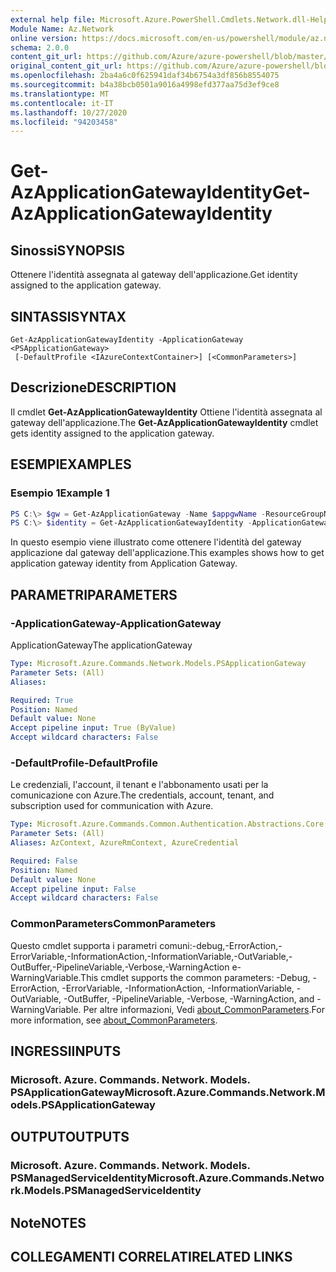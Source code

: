 ```yaml
---
external help file: Microsoft.Azure.PowerShell.Cmdlets.Network.dll-Help.xml
Module Name: Az.Network
online version: https://docs.microsoft.com/en-us/powershell/module/az.network/get-azapplicationgatewayidentity
schema: 2.0.0
content_git_url: https://github.com/Azure/azure-powershell/blob/master/src/Network/Network/help/Get-AzApplicationGatewayIdentity.md
original_content_git_url: https://github.com/Azure/azure-powershell/blob/master/src/Network/Network/help/Get-AzApplicationGatewayIdentity.md
ms.openlocfilehash: 2ba4a6c0f625941daf34b6754a3df856b8554075
ms.sourcegitcommit: b4a38bcb0501a9016a4998efd377aa75d3ef9ce8
ms.translationtype: MT
ms.contentlocale: it-IT
ms.lasthandoff: 10/27/2020
ms.locfileid: "94203458"
---
```

# <span data-ttu-id="5b18e-101">Get-AzApplicationGatewayIdentity</span><span class="sxs-lookup"><span data-stu-id="5b18e-101">Get-AzApplicationGatewayIdentity</span></span>

## <span data-ttu-id="5b18e-102">Sinossi</span><span class="sxs-lookup"><span data-stu-id="5b18e-102">SYNOPSIS</span></span>
<span data-ttu-id="5b18e-103">Ottenere l'identità assegnata al gateway dell'applicazione.</span><span class="sxs-lookup"><span data-stu-id="5b18e-103">Get identity assigned to the application gateway.</span></span>

## <span data-ttu-id="5b18e-104">SINTASSI</span><span class="sxs-lookup"><span data-stu-id="5b18e-104">SYNTAX</span></span>

```
Get-AzApplicationGatewayIdentity -ApplicationGateway <PSApplicationGateway>
 [-DefaultProfile <IAzureContextContainer>] [<CommonParameters>]
```

## <span data-ttu-id="5b18e-105">Descrizione</span><span class="sxs-lookup"><span data-stu-id="5b18e-105">DESCRIPTION</span></span>
<span data-ttu-id="5b18e-106">Il cmdlet **Get-AzApplicationGatewayIdentity** Ottiene l'identità assegnata al gateway dell'applicazione.</span><span class="sxs-lookup"><span data-stu-id="5b18e-106">The **Get-AzApplicationGatewayIdentity** cmdlet gets identity assigned to the application gateway.</span></span>

## <span data-ttu-id="5b18e-107">ESEMPI</span><span class="sxs-lookup"><span data-stu-id="5b18e-107">EXAMPLES</span></span>

### <span data-ttu-id="5b18e-108">Esempio 1</span><span class="sxs-lookup"><span data-stu-id="5b18e-108">Example 1</span></span>
```powershell
PS C:\> $gw = Get-AzApplicationGateway -Name $appgwName -ResourceGroupName $resgpName
PS C:\> $identity = Get-AzApplicationGatewayIdentity -ApplicationGateway $gw
```

<span data-ttu-id="5b18e-109">In questo esempio viene illustrato come ottenere l'identità del gateway applicazione dal gateway dell'applicazione.</span><span class="sxs-lookup"><span data-stu-id="5b18e-109">This examples shows how to get application gateway identity from Application Gateway.</span></span>

## <span data-ttu-id="5b18e-110">PARAMETRI</span><span class="sxs-lookup"><span data-stu-id="5b18e-110">PARAMETERS</span></span>

### <span data-ttu-id="5b18e-111">-ApplicationGateway</span><span class="sxs-lookup"><span data-stu-id="5b18e-111">-ApplicationGateway</span></span>
<span data-ttu-id="5b18e-112">ApplicationGateway</span><span class="sxs-lookup"><span data-stu-id="5b18e-112">The applicationGateway</span></span>

```yaml
Type: Microsoft.Azure.Commands.Network.Models.PSApplicationGateway
Parameter Sets: (All)
Aliases:

Required: True
Position: Named
Default value: None
Accept pipeline input: True (ByValue)
Accept wildcard characters: False
```

### <span data-ttu-id="5b18e-113">-DefaultProfile</span><span class="sxs-lookup"><span data-stu-id="5b18e-113">-DefaultProfile</span></span>
<span data-ttu-id="5b18e-114">Le credenziali, l'account, il tenant e l'abbonamento usati per la comunicazione con Azure.</span><span class="sxs-lookup"><span data-stu-id="5b18e-114">The credentials, account, tenant, and subscription used for communication with Azure.</span></span>

```yaml
Type: Microsoft.Azure.Commands.Common.Authentication.Abstractions.Core.IAzureContextContainer
Parameter Sets: (All)
Aliases: AzContext, AzureRmContext, AzureCredential

Required: False
Position: Named
Default value: None
Accept pipeline input: False
Accept wildcard characters: False
```

### <span data-ttu-id="5b18e-115">CommonParameters</span><span class="sxs-lookup"><span data-stu-id="5b18e-115">CommonParameters</span></span>
<span data-ttu-id="5b18e-116">Questo cmdlet supporta i parametri comuni:-debug,-ErrorAction,-ErrorVariable,-InformationAction,-InformationVariable,-OutVariable,-OutBuffer,-PipelineVariable,-Verbose,-WarningAction e-WarningVariable.</span><span class="sxs-lookup"><span data-stu-id="5b18e-116">This cmdlet supports the common parameters: -Debug, -ErrorAction, -ErrorVariable, -InformationAction, -InformationVariable, -OutVariable, -OutBuffer, -PipelineVariable, -Verbose, -WarningAction, and -WarningVariable.</span></span> <span data-ttu-id="5b18e-117">Per altre informazioni, Vedi [about_CommonParameters](http://go.microsoft.com/fwlink/?LinkID=113216).</span><span class="sxs-lookup"><span data-stu-id="5b18e-117">For more information, see [about_CommonParameters](http://go.microsoft.com/fwlink/?LinkID=113216).</span></span>

## <span data-ttu-id="5b18e-118">INGRESSI</span><span class="sxs-lookup"><span data-stu-id="5b18e-118">INPUTS</span></span>

### <span data-ttu-id="5b18e-119">Microsoft. Azure. Commands. Network. Models. PSApplicationGateway</span><span class="sxs-lookup"><span data-stu-id="5b18e-119">Microsoft.Azure.Commands.Network.Models.PSApplicationGateway</span></span>

## <span data-ttu-id="5b18e-120">OUTPUT</span><span class="sxs-lookup"><span data-stu-id="5b18e-120">OUTPUTS</span></span>

### <span data-ttu-id="5b18e-121">Microsoft. Azure. Commands. Network. Models. PSManagedServiceIdentity</span><span class="sxs-lookup"><span data-stu-id="5b18e-121">Microsoft.Azure.Commands.Network.Models.PSManagedServiceIdentity</span></span>

## <span data-ttu-id="5b18e-122">Note</span><span class="sxs-lookup"><span data-stu-id="5b18e-122">NOTES</span></span>

## <span data-ttu-id="5b18e-123">COLLEGAMENTI CORRELATI</span><span class="sxs-lookup"><span data-stu-id="5b18e-123">RELATED LINKS</span></span>
